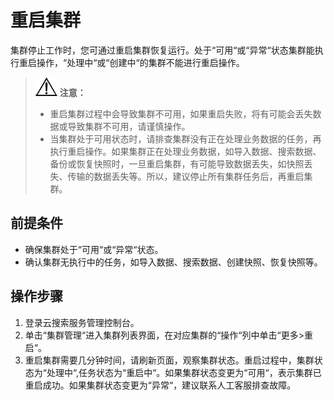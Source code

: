 # 重启集群<a name="css_01_0014"></a>

集群停止工作时，您可通过重启集群恢复运行。处于“可用“或“异常“状态集群能执行重启操作，“处理中“或“创建中“的集群不能进行重启操作。

>![](public_sys-resources/icon-notice.gif) **注意：**   
>-   重启集群过程中会导致集群不可用，如果重启失败，将有可能会丢失数据或导致集群不可用，请谨慎操作。  
>-   当集群处于可用状态时，请排查集群没有正在处理业务数据的任务，再执行重启操作。如果集群正在处理业务数据，如导入数据、搜索数据、备份或恢复快照时，一旦重启集群，有可能导致数据丢失，如快照丢失、传输的数据丢失等。所以，建议停止所有集群任务后，再重启集群。  

## 前提条件<a name="section205393233476"></a>

-   确保集群处于“可用“或“异常“状态。
-   确认集群无执行中的任务，如导入数据、搜索数据、创建快照、恢复快照等。

## 操作步骤<a name="section0587122615543"></a>

1.  登录云搜索服务管理控制台。
2.  单击“集群管理“进入集群列表界面，在对应集群的“操作“列中单击“更多\>重启“。
3.  重启集群需要几分钟时间，请刷新页面，观察集群状态。重启过程中，集群状态为“处理中“,任务状态为“重启中“。如果集群状态变更为“可用“，表示集群已重启成功。如果集群状态变更为“异常“，建议联系人工客服排查故障。

